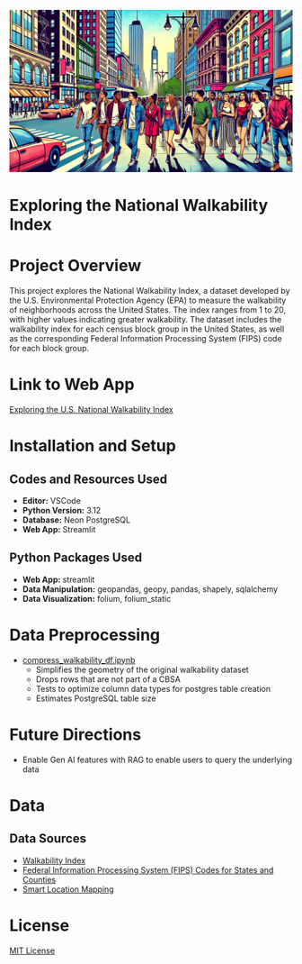 <p align="center">
  <img src="assets\header_image.jpg"> 
</p>

# Exploring the National Walkability Index

# Project Overview
This project explores the National Walkability Index, a dataset developed by the U.S. Environmental Protection Agency (EPA) to measure the walkability of neighborhoods across the United States. The index ranges from 1 to 20, with higher values indicating greater walkability. The dataset includes the walkability index for each census block group in the United States, as well as the corresponding Federal Information Processing System (FIPS) code for each block group.

# Link to Web App
[Exploring the U.S. National Walkability Index](https://citybot.streamlit.app/)

# Installation and Setup

## Codes and Resources Used
- **Editor:** VSCode
- **Python Version:** 3.12
- **Database:** Neon PostgreSQL
- **Web App:** Streamlit

## Python Packages Used
- **Web App:**  streamlit
- **Data Manipulation:** geopandas, geopy, pandas, shapely, sqlalchemy 
- **Data Visualization:** folium, folium_static

# Data Preprocessing
- [compress_walkability_df.ipynb](https://github.com/ghgeist/urbanism_project/blob/main/notebooks/compress_walkability_df.ipynb)
  - Simplifies the geometry of the original walkability dataset
  - Drops rows that are not part of a CBSA
  - Tests to optimize column data types for postgres table creation
  - Estimates PostgreSQL table size

# Future Directions
* Enable Gen AI features with RAG to enable users to query the underlying data

# Data
## Data Sources
- [Walkability Index](https://catalog.data.gov/dataset/walkability-index3)
- [Federal Information Processing System (FIPS) Codes for States and Counties](https://transition.fcc.gov/oet/info/maps/census/fips/fips.txt)
- [Smart Location Mapping](https://www.epa.gov/smartgrowth/smart-location-mapping#walkability)

# License
[MIT License](https://opensource.org/license/mit/)
